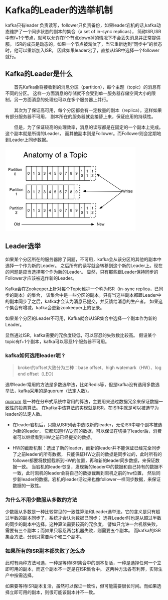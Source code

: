 

# Kafka的Leader的选举机制

kafka只有leader 负责读写，follower只负责备份，如果leader宕机的话,kafka动态维护了一个同步状态的副本的集合（a set of in-sync replicas），
简称ISR,ISR中有f+1个节点，就可以允许在f个节点down掉的情况下不会丢失消息并正常提供服。
ISR的成员是动态的，如果一个节点被淘汰了，当它重新达到“同步中”的状态时，他可以重新加入ISR。
因此如果leader宕了，直接从ISR中选择一个follower就行。

## Kafka的Leader是什么

  首先Kafka会将接收到的消息分区（partition），每个主题（topic）的消息有不同的分区。
这样一方面消息的存储就不会受到单一服务器存储空间大小的限制，另一方面消息的处理也可以在多个服务器上并行。

  其次为了保证高可用，每个分区都会有一定数量的副本（replica）。这样如果有部分服务器不可用，
副本所在的服务器就会接替上来，保证应用的持续性。

  但是，为了保证较高的处理效率，消息的读写都是在固定的一个副本上完成。这个副本就是所谓的Leader，
而其他副本则是Follower。而Follower则会定期地到Leader上同步数据。

![](../../images/kafka/log_anatomy.png)

## Leader选举

如果某个分区所在的服务器除了问题，不可用，kafka会从该分区的其他的副本中选择一个作为新的Leader。
之后所有的读写就会转移到这个新的Leader上。现在的问题是应当选择哪个作为新的Leader。
显然，只有那些跟Leader保持同步的Follower才应该被选作新的Leader。
 
Kafka会在Zookeeper上针对每个Topic维护一个称为ISR（in-sync replica，已同步的副本）的集合，
该集合中是一些分区的副本。只有当这些副本都跟Leader中的副本同步了之后，kafka才会认为消息已提交，并反馈给消息的生产者。
如果这个集合有增减，kafka会更新zookeeper上的记录。 

如果某个分区的Leader不可用，Kafka就会从ISR集合中选择一个副本作为新的Leader。 

显然通过ISR，kafka需要的冗余度较低，可以容忍的失败数比较高。
假设某个topic有f+1个副本，kafka可以容忍f个服务器不可用。 

### kafka如何选用leader呢 ?
> broker的offset大致分为三种：base offset、high watemark（HW）、log end offset（LEO）

选举leader常用的方法是多数选举法，比如Redis等，但是kafka没有选用多数选举法，kafka采用的是quorum（法定人数）。

[quorum](https://github.com/hi-mamba/distributed-learning/blob/master/%E5%88%86%E5%B8%83%E5%BC%8F/%E7%9B%B8%E5%85%B3%E7%AE%97%E6%B3%95/03%E3%80%81%E5%9F%BA%E4%BA%8E%20Quorum%20%E6%8A%95%E7%A5%A8%E6%9C%BA%E5%88%B6%E7%9A%84%20Replica%20Control%20%E7%AE%97%E6%B3%95.md)
是一种在分布式系统中常用的算法，主要用来通过数据冗余来保证数据一致性的投票算法。
在kafka中该算法的实现就是ISR，在ISR中就是可以被选举为leader的法定人数。

- 在leader宕机后，只能从ISR列表中选取新的leader，无论ISR中哪个副本被选为新的leader，
它都知道HW之前的数据，可以保证在切换了leader后，消费者可以继续看到HW之前已经提交的数据。

- HW的截断机制：选出了新的leader，而新的leader并不能保证已经完全同步了之前leader的所有数据，
只能保证HW之前的数据是同步过的，此时所有的follower都要将数据截断到HW的位置，再和新的leader同步数据，来保证数据一致。
当宕机的leader恢复，发现新的leader中的数据和自己持有的数据不一致，此时宕机的leader会将自己的数据截断到宕机之前的hw位置，
然后同步新leader的数据。宕机的leader活过来也像follower一样同步数据，来保证数据的一致性。

 
 
### 为什么不用少数服从多数的方法 

少数服从多数是一种比较常见的一致性算法和Leader选举法。它的含义是只有超过半数的副本同步了，系统才会认为数据已同步；
选择Leader时也是从超过半数的同步的副本中选择。这种算法需要较高的冗余度。
譬如只允许一台机器失败，需要有三个副本；而如果只容忍两台机器失败，则需要五个副本。
而kafka的ISR集合方法，分别只需要两个和三个副本。 

### 如果所有的ISR副本都失败了怎么办 

此时有两种方法可选，一种是等待ISR集合中的副本复活，一种是选择任何一个立即可用的副本，而这个副本不一定是在ISR集合中。
这两种方法各有利弊，实际生产中按需选择。 

如果要等待ISR副本复活，虽然可以保证一致性，但可能需要很长时间。而如果选择立即可用的副本，则很可能该副本并不一致。 

